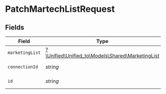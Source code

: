 # PatchMartechListRequest


## Fields

| Field                                                                                    | Type                                                                                     | Required                                                                                 | Description                                                                              |
| ---------------------------------------------------------------------------------------- | ---------------------------------------------------------------------------------------- | ---------------------------------------------------------------------------------------- | ---------------------------------------------------------------------------------------- |
| `marketingList`                                                                          | [?\Unified\Unified_to\Models\Shared\MarketingList](../../models/shared/MarketingList.md) | :heavy_minus_sign:                                                                       | Mailing List                                                                             |
| `connectionId`                                                                           | *string*                                                                                 | :heavy_check_mark:                                                                       | ID of the connection                                                                     |
| `id`                                                                                     | *string*                                                                                 | :heavy_check_mark:                                                                       | ID of the List                                                                           |